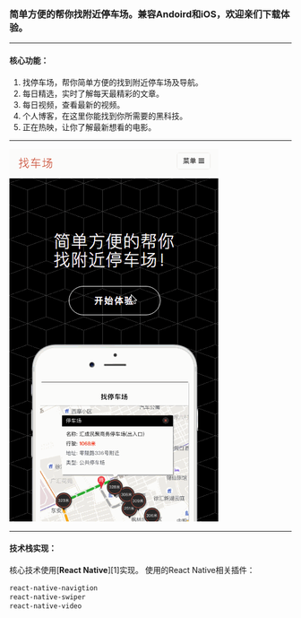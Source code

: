 ### 简单方便的帮你找附近停车场。兼容Andoird和iOS，欢迎亲们下载体验。

---
#### 核心功能：
1. 找停车场，帮你简单方便的找到附近停车场及导航。
2. 每日精选，实时了解每天最精彩的文章。
3. 每日视频，查看最新的视频。
4. 个人博客，在这里你能找到你所需要的黑科技。
5. 正在热映，让你了解最新想看的电影。

---
![](./demo.gif)

---
#### 技术栈实现：
核心技术使用[**React Native**][1]实现。
使用的React Native相关插件：
```
react-native-navigtion
react-native-swiper
react-native-video
```
